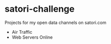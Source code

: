 # satori-challenge

Projects for my open data channels on satori.com


* Air Traffic
* Web Servers Online


